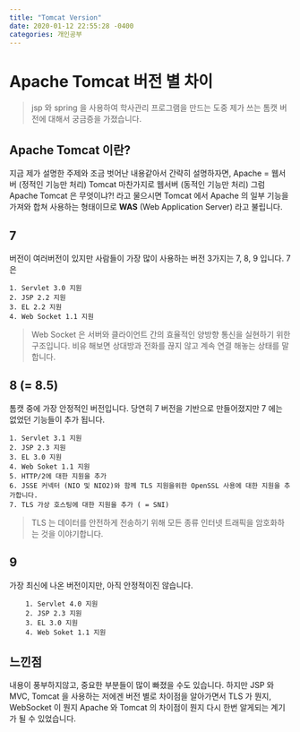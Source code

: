 ```yaml
---
title: "Tomcat Version"
date: 2020-01-12 22:55:28 -0400
categories: 개인공부
---
```


# Apache Tomcat 버전 별 차이
>jsp 와 spring 을 사용하여 학사관리 프로그램을 만드는 도중 제가 쓰는 톰캣 버전에 대해서 궁금증을 가졌습니다.
 
## Apache Tomcat 이란?
지금 제가 설명한 주제와 조금 벗어난 내용같아서 간략히 설명하자면, Apache = 웹서버 (정적인 기능만 처리) Tomcat 마찬가지로 웹서버 (동적인 기능만 처리)
그럼 Apache Tomcat 은 무엇이냐?! 라고 물으시면 Tomcat 에서 Apache 의 일부 기능을 가져와 합쳐 사용하는 형태이므로 **WAS** (Web Application Server) 라고 불립니다. 

## 7

버전이 여러버전이 있지만 사람들이 가장 많이 사용하는 버전 3가지는 7, 8, 9 입니다. 7은

    1. Servlet 3.0 지원
    2. JSP 2.2 지원
    3. EL 2.2 지원
    4. Web Socket 1.1 지원
    
> Web Socket 은 서버와 클라이언트 간의 효율적인 양방향 통신을 실현하기 위한 구조입니다. 비유 해보면 상대방과 전화를 끊지 않고 계속 연결 해놓는 상태를 말합니다.

## 8 (= 8.5) 

톰캣 중에 가장 안정적인 버전입니다. 당연히 7 버전을 기반으로 만들어졌지만 7 에는 없었던 기능들이 추가 됩니다.

    1. Servlet 3.1 지원
    2. JSP 2.3 지원
    3. EL 3.0 지원
    4. Web Soket 1.1 지원
    5. HTTP/2에 대한 지원을 추가
    6. JSSE 커넥터 (NIO 및 NIO2)와 함께 TLS 지원을위한 OpenSSL 사용에 대한 지원을 추가합니다.
    7. TLS 가상 호스팅에 대한 지원을 추가 ( = SNI)
    
> TLS 는 데이터를 안전하게 전송하기 위해 모든 종류 인터넷 트래픽을 암호화하는 것을 이야기합니다.
 
## 9

가장 최신에 나온 버전이지만, 아직 안정적이진 않습니다. 

        1. Servlet 4.0 지원
        2. JSP 2.3 지원
        3. EL 3.0 지원
        4. Web Soket 1.1 지원
        
## 느낀점
내용이 풍부하지않고, 중요한 부분들이 많이 빠졌을 수도 있습니다. 하지만 JSP 와 MVC, Tomcat 을 사용하는 저에겐 버전 별로 차이점을 알아가면서 
TLS 가 뭔지, WebSocket 이 뭔지 Apache 와 Tomcat 의 차이점이 뭔지 다시 한번 알게되는 계기가 될 수 있었습니다. 